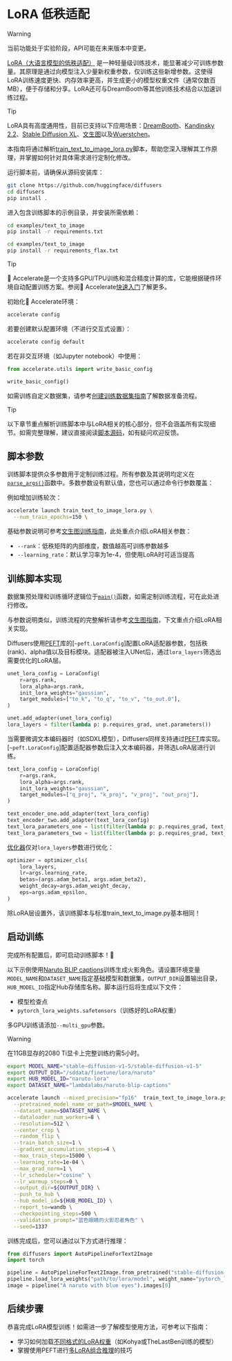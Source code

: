 <!--Copyright 2025 The HuggingFace Team. All rights reserved.

Licensed under the Apache License, Version 2.0 (the "License"); you may not use this file except in compliance with
the License. You may obtain a copy of the License at

http://www.apache.org/licenses/LICENSE-2.0

Unless required by applicable law or agreed to in writing, software distributed under the License is distributed on
an "AS IS" BASIS, WITHOUT WARRANTIES OR CONDITIONS OF ANY KIND, either express or implied. See the License for the
specific language governing permissions and limitations under the License.
-->

# LoRA 低秩适配

> [!WARNING]
> 当前功能处于实验阶段，API可能在未来版本中变更。

[LoRA（大语言模型的低秩适配）](https://hf.co/papers/2106.09685) 是一种轻量级训练技术，能显著减少可训练参数量。其原理是通过向模型注入少量新权重参数，仅训练这些新增参数。这使得LoRA训练速度更快、内存效率更高，并生成更小的模型权重文件（通常仅数百MB），便于存储和分享。LoRA还可与DreamBooth等其他训练技术结合以加速训练过程。

> [!TIP]
> LoRA具有高度通用性，目前已支持以下应用场景：[DreamBooth](https://github.com/huggingface/diffusers/blob/main/examples/dreambooth/train_dreambooth_lora.py)、[Kandinsky 2.2](https://github.com/huggingface/diffusers/blob/main/examples/kandinsky2_2/text_to_image/train_text_to_image_lora_decoder.py)、[Stable Diffusion XL](https://github.com/huggingface/diffusers/blob/main/examples/text_to_image/train_text_to_image_lora_sdxl.py)、[文生图](https://github.com/huggingface/diffusers/blob/main/examples/text_to_image/train_text_to_image_lora.py)以及[Wuerstchen](https://github.com/huggingface/diffusers/blob/main/examples/wuerstchen/text_to_image/train_text_to_image_lora_prior.py)。

本指南将通过解析[train_text_to_image_lora.py](https://github.com/huggingface/diffusers/blob/main/examples/text_to_image/train_text_to_image_lora.py)脚本，帮助您深入理解其工作原理，并掌握如何针对具体需求进行定制化修改。

运行脚本前，请确保从源码安装库：

```bash
git clone https://github.com/huggingface/diffusers
cd diffusers
pip install .
```

进入包含训练脚本的示例目录，并安装所需依赖：

<hfoptions id="installation">
<hfoption id="PyTorch">

```bash
cd examples/text_to_image
pip install -r requirements.txt
```

</hfoption>
<hfoption id="Flax">

```bash
cd examples/text_to_image
pip install -r requirements_flax.txt
```

</hfoption>
</hfoptions>

> [!TIP]
> 🤗 Accelerate是一个支持多GPU/TPU训练和混合精度计算的库，它能根据硬件环境自动配置训练方案。参阅🤗 Accelerate[快速入门](https://huggingface.co/docs/accelerate/quicktour)了解更多。

初始化🤗 Accelerate环境：

```bash
accelerate config
```

若要创建默认配置环境（不进行交互式设置）：

```bash
accelerate config default
```

若在非交互环境（如Jupyter notebook）中使用：

```py
from accelerate.utils import write_basic_config

write_basic_config()
```

如需训练自定义数据集，请参考[创建训练数据集指南](create_dataset)了解数据准备流程。

> [!TIP]
> 以下章节重点解析训练脚本中与LoRA相关的核心部分，但不会涵盖所有实现细节。如需完整理解，建议直接阅读[脚本源码](https://github.com/huggingface/diffusers/blob/main/examples/text_to_image/train_text_to_image_lora.py)，如有疑问欢迎反馈。

## 脚本参数

训练脚本提供众多参数用于定制训练过程。所有参数及其说明均定义在[`parse_args()`](https://github.com/huggingface/diffusers/blob/dd9a5caf61f04d11c0fa9f3947b69ab0010c9a0f/examples/text_to_image/train_text_to_image_lora.py#L85)函数中。多数参数设有默认值，您也可以通过命令行参数覆盖：

例如增加训练轮次：

```bash
accelerate launch train_text_to_image_lora.py \
  --num_train_epochs=150 \
```

基础参数说明可参考[文生图训练指南](text2image#script-parameters)，此处重点介绍LoRA相关参数：

- `--rank`：低秩矩阵的内部维度，数值越高可训练参数越多
- `--learning_rate`：默认学习率为1e-4，但使用LoRA时可适当提高

## 训练脚本实现

数据集预处理和训练循环逻辑位于[`main()`](https://github.com/huggingface/diffusers/blob/dd9a5caf61f04d11c0fa9f3947b69ab0010c9a0f/examples/text_to_image/train_text_to_image_lora.py#L371)函数，如需定制训练流程，可在此处进行修改。

与参数说明类似，训练流程的完整解析请参考[文生图指南](text2image#training-script)，下文重点介绍LoRA相关实现。

<hfoptions id="lora">
<hfoption id="UNet">

Diffusers使用[PEFT](https://hf.co/docs/peft)库的[`~peft.LoraConfig`]配置LoRA适配器参数，包括秩(rank)、alpha值以及目标模块。适配器被注入UNet后，通过`lora_layers`筛选出需要优化的LoRA层。

```py
unet_lora_config = LoraConfig(
    r=args.rank,
    lora_alpha=args.rank,
    init_lora_weights="gaussian",
    target_modules=["to_k", "to_q", "to_v", "to_out.0"],
)

unet.add_adapter(unet_lora_config)
lora_layers = filter(lambda p: p.requires_grad, unet.parameters())
```

</hfoption>
<hfoption id="text encoder">

当需要微调文本编码器时（如SDXL模型），Diffusers同样支持通过[PEFT](https://hf.co/docs/peft)库实现。[`~peft.LoraConfig`]配置适配器参数后注入文本编码器，并筛选LoRA层进行训练。

```py
text_lora_config = LoraConfig(
    r=args.rank,
    lora_alpha=args.rank,
    init_lora_weights="gaussian",
    target_modules=["q_proj", "k_proj", "v_proj", "out_proj"],
)

text_encoder_one.add_adapter(text_lora_config)
text_encoder_two.add_adapter(text_lora_config)
text_lora_parameters_one = list(filter(lambda p: p.requires_grad, text_encoder_one.parameters()))
text_lora_parameters_two = list(filter(lambda p: p.requires_grad, text_encoder_two.parameters()))
```

</hfoption>
</hfoptions>

[优化器](https://github.com/huggingface/diffusers/blob/e4b8f173b97731686e290b2eb98e7f5df2b1b322/examples/text_to_image/train_text_to_image_lora.py#L529)仅对`lora_layers`参数进行优化：

```py
optimizer = optimizer_cls(
    lora_layers,
    lr=args.learning_rate,
    betas=(args.adam_beta1, args.adam_beta2),
    weight_decay=args.adam_weight_decay,
    eps=args.adam_epsilon,
)
```

除LoRA层设置外，该训练脚本与标准train_text_to_image.py基本相同！

## 启动训练

完成所有配置后，即可启动训练脚本！🚀

以下示例使用[Naruto BLIP captions](https://huggingface.co/datasets/lambdalabs/naruto-blip-captions)训练生成火影角色。请设置环境变量`MODEL_NAME`和`DATASET_NAME`指定基础模型和数据集，`OUTPUT_DIR`设置输出目录，`HUB_MODEL_ID`指定Hub存储库名称。脚本运行后将生成以下文件：

- 模型检查点
- `pytorch_lora_weights.safetensors`（训练好的LoRA权重）

多GPU训练请添加`--multi_gpu`参数。

> [!WARNING]
> 在11GB显存的2080 Ti显卡上完整训练约需5小时。

```bash
export MODEL_NAME="stable-diffusion-v1-5/stable-diffusion-v1-5"
export OUTPUT_DIR="/sddata/finetune/lora/naruto"
export HUB_MODEL_ID="naruto-lora"
export DATASET_NAME="lambdalabs/naruto-blip-captions"

accelerate launch --mixed_precision="fp16"  train_text_to_image_lora.py \
  --pretrained_model_name_or_path=$MODEL_NAME \
  --dataset_name=$DATASET_NAME \
  --dataloader_num_workers=8 \
  --resolution=512 \
  --center_crop \
  --random_flip \
  --train_batch_size=1 \
  --gradient_accumulation_steps=4 \
  --max_train_steps=15000 \
  --learning_rate=1e-04 \
  --max_grad_norm=1 \
  --lr_scheduler="cosine" \
  --lr_warmup_steps=0 \
  --output_dir=${OUTPUT_DIR} \
  --push_to_hub \
  --hub_model_id=${HUB_MODEL_ID} \
  --report_to=wandb \
  --checkpointing_steps=500 \
  --validation_prompt="蓝色眼睛的火影忍者角色" \
  --seed=1337
```

训练完成后，您可以通过以下方式进行推理：

```py
from diffusers import AutoPipelineForText2Image
import torch

pipeline = AutoPipelineForText2Image.from_pretrained("stable-diffusion-v1-5/stable-diffusion-v1-5", torch_dtype=torch.float16).to("cuda")
pipeline.load_lora_weights("path/to/lora/model", weight_name="pytorch_lora_weights.safetensors")
image = pipeline("A naruto with blue eyes").images[0]
```

## 后续步骤

恭喜完成LoRA模型训练！如需进一步了解模型使用方法，可参考以下指南：

- 学习如何加载[不同格式的LoRA权重](../using-diffusers/loading_adapters#LoRA)（如Kohya或TheLastBen训练的模型）
- 掌握使用PEFT进行[多LoRA组合推理](../tutorials/using_peft_for_inference)的技巧